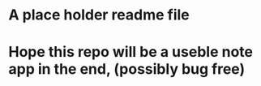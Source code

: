 # A place holder readme file

# Hope this repo will be a useble note app in the end, (possibly bug free)
